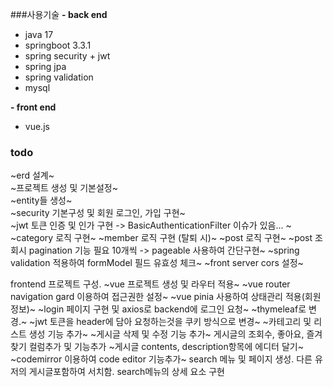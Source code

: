 
###사용기술
__- back end__
- java 17  
- springboot 3.3.1  
- spring security  + jwt
- spring jpa  
- spring validation
- mysql 

__- front end__  
- vue.js


### todo  
~erd 설계~  
~프로젝트 생성 및 기본설정~  
~entity들 생성~  
~security 기본구성 및 회원 로그인, 가입 구현~  
~jwt 토큰 인증 및 인가 구현 -> BasicAuthenticationFilter 이슈가 있음... ~
~category 로직 구현~
~member 로직 구현 (탈퇴 시)~
~post 로직 구현~
~post 조회시 pagination 기능 필요 10개씩 -> pageable 사용하여 간단구현~
~spring validation 적용하여 formModel 필드 유효성 체크~
~front server cors 설정~


frontend 프로젝트 구성. 
~vue 프로젝트 생성 및 라우터 적용~
~vue router navigation gard 이용하여 접근권한 설정~
~vue pinia 사용하여 상태관리 적용(회원정보)~
~login 페이지 구현 및 axios로 backend에 로그인 요청~
~thymeleaf로 변경.~
~jwt 토큰을 header에 담아 요청하는것을 쿠키 방식으로 변경~
~카테고리 및 리스트 생성 기능 추가~
~게시글 삭제 및 수정 기능 추가~
게시글의 조회수, 좋아요, 즐겨찾기 컬럼추가 및 기능추가
~게시글 contents, description항목에 에디터 달기~
~codemirror 이용하여 code editor 기능추가~
search 메뉴 및 페이지 생성. 다른 유저의 게시글포함하여 서치함.
search메뉴의 상세 요소 구현




